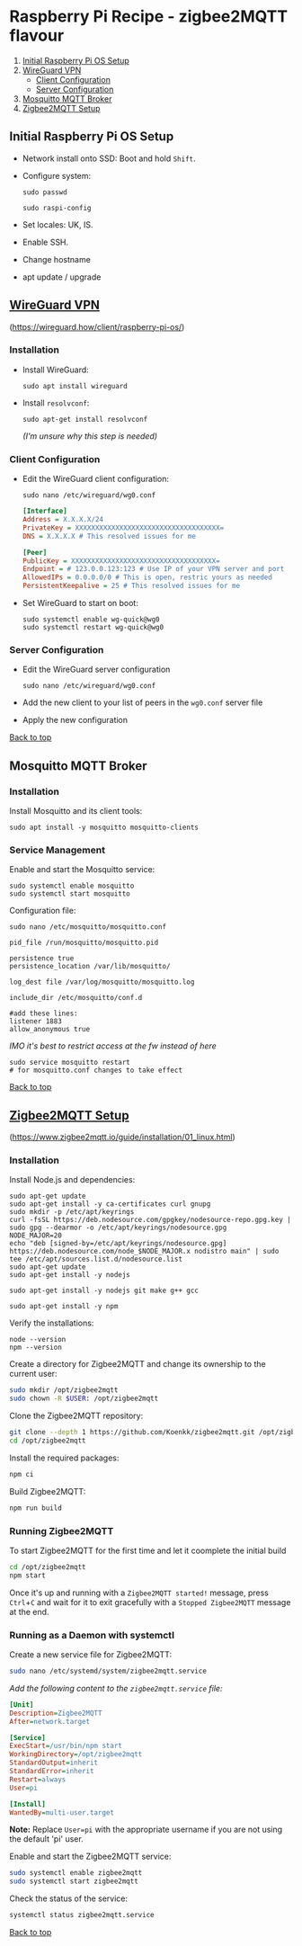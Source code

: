 
# Raspberry Pi Recipe - zigbee2MQTT flavour



1. [Initial Raspberry Pi OS Setup](#initial-raspberry-pi-os-setup)
2. [WireGuard VPN](#wireguard-vpn)
   - [Client Configuration](#client-configuration)
   - [Server Configuration](#server-configuration)
3. [Mosquitto MQTT Broker](#mosquitto-mqtt-broker)
4. [Zigbee2MQTT Setup](#zigbee2mqtt-setup)

## Initial Raspberry Pi OS Setup

- Network install onto SSD: Boot and hold `Shift`.
- Configure system:
  ```
  sudo passwd
  ```
  
  ```
  sudo raspi-config
  ```

- Set locales: UK, IS.
- Enable SSH.
- Change hostname
- apt update / upgrade

## [WireGuard VPN](https://wireguard.how/client/raspberry-pi-os/ "wireguard.how...")
(https://wireguard.how/client/raspberry-pi-os/)
### Installation

   - Install WireGuard:

      ```
      sudo apt install wireguard
      ```
   - Install `resolvconf`:
      ```
      sudo apt-get install resolvconf
      ```
      _(I'm unsure why this step is needed)_
     
### Client Configuration

   - Edit the WireGuard client configuration:

      ```
      sudo nano /etc/wireguard/wg0.conf
      ```

      ```ini
      [Interface]
      Address = X.X.X.X/24
      PrivateKey = XXXXXXXXXXXXXXXXXXXXXXXXXXXXXXXXXXXX=
      DNS = X.X.X.X # This resolved issues for me
      
      [Peer]
      PublicKey = XXXXXXXXXXXXXXXXXXXXXXXXXXXXXXXXXXXX=
      Endpoint = # 123.0.0.123:123 # Use IP of your VPN server and port
      AllowedIPs = 0.0.0.0/0 # This is open, restric yours as needed
      PersistentKeepalive = 25 # This resolved issues for me
      ```
   - Set WireGuard to start on boot:
      
      ```
      sudo systemctl enable wg-quick@wg0
      sudo systemctl restart wg-quick@wg0
      ```

### Server Configuration

   - Edit the WireGuard server configuration

      ```
      sudo nano /etc/wireguard/wg0.conf
      ```

   - Add the new client to your list of peers in the `wg0.conf` server file
   - Apply the new configuration

[Back to top](#raspberry-pi-recipe---zigbee2mqtt-flavour)


## Mosquitto MQTT Broker

### Installation

Install Mosquitto and its client tools:

```
sudo apt install -y mosquitto mosquitto-clients
```

### Service Management

Enable and start the Mosquitto service:

```
sudo systemctl enable mosquitto
sudo systemctl start mosquitto
```
Configuration file:

```
sudo nano /etc/mosquitto/mosquitto.conf
```

```
pid_file /run/mosquitto/mosquitto.pid

persistence true
persistence_location /var/lib/mosquitto/

log_dest file /var/log/mosquitto/mosquitto.log

include_dir /etc/mosquitto/conf.d

#add these lines:
listener 1883
allow_anonymous true
```
_IMO it's best to restrict access at the fw instead of here_


```
sudo service mosquitto restart
# for mosquitto.conf changes to take effect
```

[Back to top](#raspberry-pi-recipe---zigbee2mqtt-flavour)


## [Zigbee2MQTT Setup](https://www.zigbee2mqtt.io/guide/installation/01_linux.html "zigbee2mqtt.io guide")
(https://www.zigbee2mqtt.io/guide/installation/01_linux.html)

### Installation

Install Node.js and dependencies:

```
sudo apt-get update
sudo apt-get install -y ca-certificates curl gnupg
sudo mkdir -p /etc/apt/keyrings
curl -fsSL https://deb.nodesource.com/gpgkey/nodesource-repo.gpg.key | sudo gpg --dearmor -o /etc/apt/keyrings/nodesource.gpg
NODE_MAJOR=20
echo "deb [signed-by=/etc/apt/keyrings/nodesource.gpg] https://deb.nodesource.com/node_$NODE_MAJOR.x nodistro main" | sudo tee /etc/apt/sources.list.d/nodesource.list
sudo apt-get update
sudo apt-get install -y nodejs
```

```
sudo apt-get install -y nodejs git make g++ gcc
```
```
sudo apt-get install -y npm
```

Verify the installations:

```
node --version
npm --version
```

Create a directory for Zigbee2MQTT and change its ownership to the current user:

```bash
sudo mkdir /opt/zigbee2mqtt
sudo chown -R $USER: /opt/zigbee2mqtt
```

Clone the Zigbee2MQTT repository:

```bash
git clone --depth 1 https://github.com/Koenkk/zigbee2mqtt.git /opt/zigbee2mqtt
cd /opt/zigbee2mqtt
```

Install the required packages:

```bash
npm ci
```

Build Zigbee2MQTT:

```bash
npm run build
```

### Running Zigbee2MQTT

To start Zigbee2MQTT for the first time and let it coomplete the initial build

```bash
cd /opt/zigbee2mqtt
npm start
```
Once it's up and running with a `Zigbee2MQTT started!` message, press `Ctrl`+`C` and wait for it to exit gracefully with a `Stopped Zigbee2MQTT` message at the end.

### Running as a Daemon with systemctl

Create a new service file for Zigbee2MQTT:

```bash
sudo nano /etc/systemd/system/zigbee2mqtt.service
```

*Add the following content to the `zigbee2mqtt.service` file:*

```ini
[Unit]
Description=Zigbee2MQTT
After=network.target

[Service]
ExecStart=/usr/bin/npm start
WorkingDirectory=/opt/zigbee2mqtt
StandardOutput=inherit
StandardError=inherit
Restart=always
User=pi

[Install]
WantedBy=multi-user.target
```
**Note:** Replace `User=pi` with the appropriate username if you are not using the default 'pi' user.

Enable and start the Zigbee2MQTT service:

```bash
sudo systemctl enable zigbee2mqtt
sudo systemctl start zigbee2mqtt
```

Check the status of the service:

```bash
systemctl status zigbee2mqtt.service
```



[Back to top](#raspberry-pi-recipe---zigbee2mqtt-flavour)
